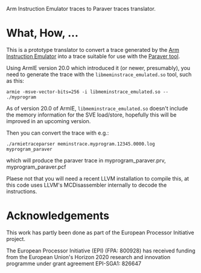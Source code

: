 Arm Instruction Emulator traces to Paraver traces translator.

# What, How, ...

This is a prototype translator to convert a trace generated by the [Arm Instruction Emulator](https://developer.arm.com/tools-and-software/server-and-hpc/compile/arm-instruction-emulator) into a trace suitable for use with the [Paraver tool](https://tools.bsc.es/paraver/).

Using ArmIE version 20.0 which introduced it (or newer, presumably), you need to generate the trace with the `libmeminstrace_emulated.so` tool, such as this:

```
armie -msve-vector-bits=256 -i libmeminstrace_emulated.so -- ./myprogram
```
As of version 20.0 of ArmIE, `libmeminstrace_emulated.so` doesn't include the memory information for the SVE load/store, hopefully this will be improved in an upcoming version.

Then you can convert the trace with e.g.:

```
./armietraceparser meminstrace.myprogram.12345.0000.log myprogram_paraver
```

which will produce the paraver trace in myprogram_paraver.prv, myprogram_paraver.pcf


Plaese not that you will need a recent LLVM installation to compile this, at this code uses LLVM's MCDisassembler internally to decode the instructions.


# Acknowledgements

This work has partly been done as part of the European Processor Initiative project.

The European Processor Initiative (EPI) (FPA: 800928) has received funding from the European Union's Horizon 2020 research and innovation programme under grant agreement EPI-SGA1: 826647
